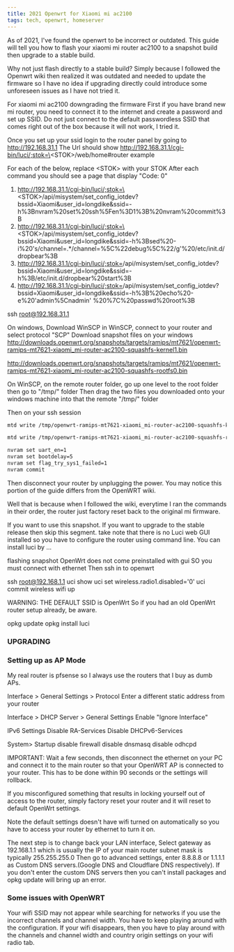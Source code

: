 ```yaml
---
title: 2021 Openwrt for Xiaomi mi ac2100
tags: tech, openwrt, homeserver
---
```


As of 2021, I've found the openwrt to be incorrect or outdated.
This guide will tell you how to flash your xiaomi mi router ac2100 to a snapshot build then upgrade to a stable build.   

Why not just flash directly to a stable build? Simply because I followed the Openwrt wiki then realized it was outdated and needed to update the firmware so I have no idea if upgrading directly could introduce some unforeseen issues as I have not tried it.


For xiaomi mi ac2100 downgrading the firmware
First if you have brand new mi router, you need to connect it to the internet and create a password and set up SSID.
Do not just connect to the default passwordless SSID that comes right out of the box because it will not work, I tried it.

Once you set up your ssid login to the router panel by going to http://192.168.31.1
The Url should show http://192.168.31.1/cgi-bin/luci/;stok=\<STOK\>/web/home#router
example 

For each of the below, replace \<STOK\> with your STOK
After each command you should see a page that display "Code: 0"

1) http://192.168.31.1/cgi-bin/luci/;stok=\<STOK\>/api/misystem/set_config_iotdev?bssid=Xiaomi&user_id=longdike&ssid=-h%3Bnvram%20set%20ssh%5Fen%3D1%3B%20nvram%20commit%3B
2) http://192.168.31.1/cgi-bin/luci/;stok=\<STOK\>/api/misystem/set_config_iotdev?bssid=Xiaomi&user_id=longdike&ssid=-h%3Bsed%20-i%20's/channel=.*/channel=%5C%22debug%5C%22/g'%20/etc/init.d/dropbear%3B
3) http://192.168.31.1/cgi-bin/luci/;stok=<STOK>/api/misystem/set_config_iotdev?bssid=Xiaomi&user_id=longdike&ssid=-h%3B/etc/init.d/dropbear%20start%3B
4) http://192.168.31.1/cgi-bin/luci/;stok=<STOK>/api/misystem/set_config_iotdev?bssid=Xiaomi&user_id=longdike&ssid=-h%3B%20echo%20-e%20'admin%5Cnadmin' %20%7C%20passwd%20root%3B

ssh root@192.168.31.1

On windows, Download WinSCP
in WinSCP, connect to your router and select protocol "SCP"
Download snapshot files on your windows http://downloads.openwrt.org/snapshots/targets/ramips/mt7621/openwrt-ramips-mt7621-xiaomi_mi-router-ac2100-squashfs-kernel1.bin

http://downloads.openwrt.org/snapshots/targets/ramips/mt7621/openwrt-ramips-mt7621-xiaomi_mi-router-ac2100-squashfs-rootfs0.bin

On WinSCP, on the remote router folder, go up one level to the root folder then go to "/tmp/" folder 
Then drag the two files you downloaded onto your windows machine into that the remote "/tmp/" folder

Then on your ssh session

``` bash
mtd write /tmp/openwrt-ramips-mt7621-xiaomi_mi-router-ac2100-squashfs-kernel1.bin kernel1

mtd write /tmp/openwrt-ramips-mt7621-xiaomi_mi-router-ac2100-squashfs-rootfs0.bin rootfs0

nvram set uart_en=1
nvram set bootdelay=5
nvram set flag_try_sys1_failed=1
nvram commit
```

Then disconnect your router by unplugging the power.
You may notice this portion of the guide differs from the OpenWRT wiki. 

Well that is because when I followed the wiki, everytime I ran the commands in their order, the router just factory reset back to the original mi firmware.

If you want to use this snapshot. If you want to upgrade to the stable release then skip this segment. take note that there is no Luci web GUI installed so you have to configure the router using command line.
You can install luci by ...



flashing snapshot
OpenWrt does not come preinstalled with gui
SO you must connect with ethernet
Then ssh in to openwrt

ssh root@192.168.1.1
uci show
uci set wireless.radio1.disabled='0'
uci commit wireless
wifi up

WARNING: THE DEFAULT SSID is OpenWrt
So if you had an old OpenWrt router setup already, be aware.

opkg update
opkg install luci

### UPGRADING


### Setting up as AP Mode
My real router is pfsense so I always use the routers that I buy as dumb APs.

Interface > General Settings > Protocol
Enter a different static address from your router

Interface > DHCP Server > General Settings
Enable "Ignore Interface"

IPv6 Settings 
Disable RA-Services
Disable DHCPv6-Services

System> Startup
disable firewall
disable dnsmasq
disable odhcpd

IMPORTANT: Wait a few seconds, then disconnect the ethernet on your PC and connect it to the main router so that your OpenWRT AP is connected to your router.
This has to be done within 90 seconds or the settings will rollback.

If you misconfigured something that results in locking yourself out of access to the router,
simply factory reset your router and it will reset to default OpenWrt settings.

Note the default settings doesn't have wifi turned on automatically so you have to access your router by ethernet to turn it on.


The next step is to change back your LAN interface, Select gateway as 192.168.1.1 which is usually the IP of your main router
subnet mask is typically 255.255.255.0
Then go to advanced settings, 
enter 8.8.8.8 or 1.1.1.1 as Custom DNS servers.(Google DNS and Cloudflare DNS respectively). If you don't enter the custom DNS servers then you can't install packages and opkg update will bring up an error.

### Some issues with OpenWRT
Your wifi SSID may not appear while searching for networks if you use the incorrect channels and channel width.
You have to keep playing around with the configuration.
If your wifi disappears, then you have to play around with the channels and channel width and country origin settings on your wifi radio tab.